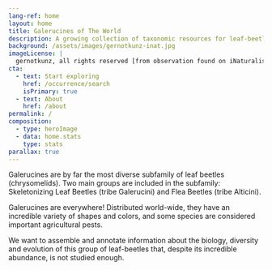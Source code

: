 ```yaml
---
lang-ref: home
layout: home
title: Galerucines of The World
description: A growing collection of taxonomic resources for leaf-beetles included in the Galerucinae subfamily (Galerucini + Alticini).
background: /assets/images/gernotkunz-inat.jpg
imageLicense: |
  gernotkunz, all rights reserved [from observation found on iNaturalist](https://www.inaturalist.org/observations/21695570)
cta:
  - text: Start exploring
    href: /occurrence/search
    isPrimary: true
  - text: About
    href: /about
permalink: /
composition:
  - type: heroImage
  - data: home.stats
    type: stats
parallax: true
---
```


Galerucines are by far the most diverse subfamily of leaf beetles (chrysomelids). Two main groups are included in the subfamily: Skeletonizing Leaf Beetles (tribe Galerucini) and Flea Beetles (tribe Alticini).

Galerucines are everywhere! Distributed world-wide, they have an incredible variety of shapes and colors, and some species are considered important agricultural pests.

We want to assemble and annotate information about the biology, diversity and evolution of this group of leaf-beetles that, despite its incredible abundance, is not studied enough.

